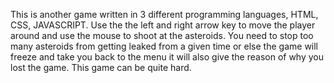 This is another game written in 3 different programming languages, HTML, CSS, JAVASCRIPT. Use the the left and right arrow key to move the player around and use the mouse to shoot at the asteroids. You need to stop too many  asteroids from getting leaked from a given time or else the game will freeze and take you back to the menu it will also give the reason of why you lost the game. This game can be quite hard.
